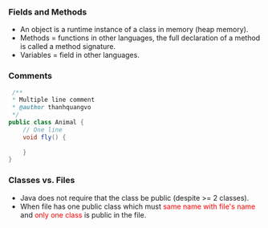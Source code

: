 ### Fields and Methods
*  An object is a runtime instance of a class in memory (heap memory).
*  Methods = functions in other languages, the full declaration of a method is called a method signature.
*  Variables = field in other languages.
### Comments


```java
 /**
 * Multiple line comment
 * @author thanhquangvo
 */
public class Animal {
    // One line
    void fly() {
        
    }
}
```
### Classes vs. Files
*   Java does not require that the class be public (despite >= 2 classes).
*   When file has one public class which must <span style="color:red">same name with file's name</span> and <span style="color:red">only one class</span> is public in the file.
